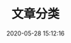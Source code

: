 ---
title: 文章分类
date: 2020-05-28 15:12:16
type: categories
categories:
 - 实习面经
 - Java基础知识
 - 算法
---
